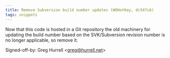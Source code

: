 ```yaml
---
title: Remove Subversion build number updates (WOHotKey, dc547c6)
tags: snippets
---
```


Now that this code is hosted in a Git repository the old machinery for updating the build number based on the SVK/Subversion revision number is no longer applicable, so remove it.

Signed-off-by: Greg Hurrell &lt;greg@hurrell.net&gt;

